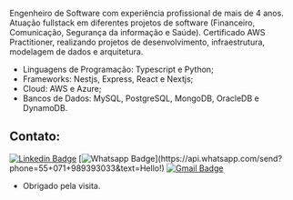 Engenheiro de Software com experiência profissional de mais de 4 anos. Atuação fullstack em diferentes projetos de software (Financeiro, Comunicação, Segurança da informação e Saúde). Certificado AWS Practitioner, realizando projetos de desenvolvimento, infraestrutura, modelagem de dados e arquitetura.

- Linguagens de Programação: Typescript e Python;
- Frameworks: Nestjs, Express, React e Nextjs;
- Cloud: AWS e Azure; 
- Bancos de Dados: MySQL, PostgreSQL, MongoDB, OracleDB e DynamoDB.

## Contato:
[![Linkedin Badge](https://img.shields.io/badge/-LinkedIn-blue?style=flat-square&logo=Linkedin&logoColor=white&link=https://www.linkedin.com/in/iuriaguiarr/)](https://www.linkedin.com/in/iuriaguiarr/)
[![Whatsapp Badge](https://img.shields.io/badge/-Whatsapp-4CA143?style=flat-square&labelColor=4CA143&logo=whatsapp&logoColor=white&link=https://api.whatsapp.com/send?phone=55+071+989393033&text=Hello!)](https://api.whatsapp.com/send?phone=55+071+989393033&text=Hello!)
[![Gmail Badge](https://img.shields.io/badge/-Gmail-c14438?style=flat-square&logo=Gmail&logoColor=white&link=mailto:iuri.aguiarr@gmail.com)](mailto:iuri.aguiarr@gmail.com)

- Obrigado pela visita. 
  
